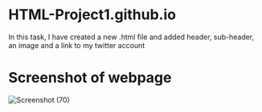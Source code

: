 # HTML-Project1.github.io
In this task, I have created a new .html file and added header, sub-header, an image and a link to my twitter account

# Screenshot of webpage
![Screenshot (70)](https://user-images.githubusercontent.com/101338848/179389702-efe95cc0-efd8-4726-a71a-e1a6745c4d55.png)
